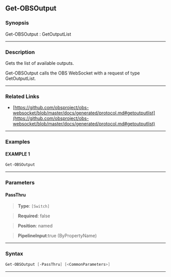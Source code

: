 Get-OBSOutput
-------------
### Synopsis
Get-OBSOutput : GetOutputList

---
### Description

Gets the list of available outputs.


Get-OBSOutput calls the OBS WebSocket with a request of type GetOutputList.

---
### Related Links
* [https://github.com/obsproject/obs-websocket/blob/master/docs/generated/protocol.md#getoutputlist](https://github.com/obsproject/obs-websocket/blob/master/docs/generated/protocol.md#getoutputlist)



---
### Examples
#### EXAMPLE 1
```PowerShell
Get-OBSOutput
```

---
### Parameters
#### **PassThru**

> **Type**: ```[Switch]```

> **Required**: false

> **Position**: named

> **PipelineInput**:true (ByPropertyName)



---
### Syntax
```PowerShell
Get-OBSOutput [-PassThru] [<CommonParameters>]
```
---
